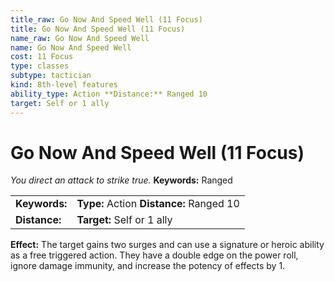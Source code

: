 ```yaml
---
title_raw: Go Now And Speed Well (11 Focus)
title: Go Now And Speed Well (11 Focus)
name_raw: Go Now And Speed Well
name: Go Now And Speed Well
cost: 11 Focus
type: classes
subtype: tactician
kind: 8th-level features
ability_type: Action **Distance:** Ranged 10
target: Self or 1 ally
---
```


# Go Now And Speed Well (11 Focus)

*You direct an attack to strike true.* **Keywords:** Ranged

|               |                                          |
| :------------ | :--------------------------------------- |
| **Keywords:** | **Type:** Action **Distance:** Ranged 10 |
| **Distance:** | **Target:** Self or 1 ally               |

**Effect:** The target gains two surges and can use a signature or heroic ability as a free triggered action. They have a double edge on the power roll, ignore damage immunity, and increase the potency of effects by 1.
